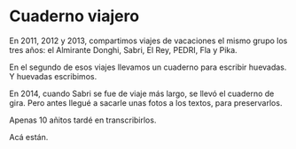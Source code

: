 # Cuaderno viajero

En 2011, 2012 y 2013, compartimos viajes de vacaciones el mismo grupo los tres años: el Almirante Donghi, Sabri, El Rey, PEDRI, Fla y Pika.

En el segundo de esos viajes llevamos un cuaderno para escribir huevadas. Y huevadas escribimos.

En 2014, cuando Sabri se fue de viaje más largo, se llevó el cuaderno de gira. Pero antes llegué a sacarle unas fotos a los textos, para preservarlos.

Apenas 10 añitos tardé en transcribirlos.

Acá están.
